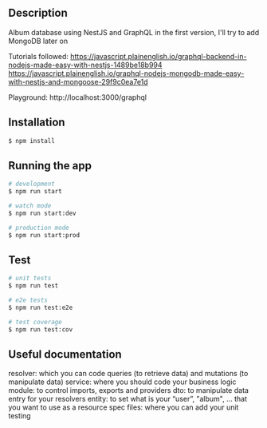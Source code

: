 ## Description

Album database using NestJS and GraphQL in the first version, I'll try to add MongoDB later on

Tutorials followed:
https://javascript.plainenglish.io/graphql-backend-in-nodejs-made-easy-with-nestjs-1489be18b994
https://javascript.plainenglish.io/graphql-nodejs-mongodb-made-easy-with-nestjs-and-mongoose-29f9c0ea7e1d

Playground: http://localhost:3000/graphql

## Installation

```bash
$ npm install
```

## Running the app

```bash
# development
$ npm run start

# watch mode
$ npm run start:dev

# production mode
$ npm run start:prod
```

## Test

```bash
# unit tests
$ npm run test

# e2e tests
$ npm run test:e2e

# test coverage
$ npm run test:cov
```

## Useful documentation

resolver: which you can code queries (to retrieve data) and mutations (to manipulate data)
service: where you should code your business logic
module: to control imports, exports and providers
dto: to manipulate data entry for your resolvers
entity: to set what is your “user”, "album", ... that you want to use as a resource
spec files: where you can add your unit testing
